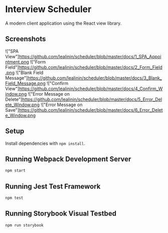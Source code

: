 # Interview Scheduler

A modern client application using the React view library.

## Screenshots

!["SPA View"]https://github.com/lealinin/scheduler/blob/master/docs/1_SPA_Appointment.png
!["Form Field"]https://github.com/lealinin/scheduler/blob/master/docs/2_Form_Field.png
!["Blank Field Message"]https://github.com/lealinin/scheduler/blob/master/docs/3_Blank_Field_Message.png
!["Confirm View"]https://github.com/lealinin/scheduler/blob/master/docs/4_Confirm_Window.png
!["Error Message on Delete"]https://github.com/lealinin/scheduler/blob/master/docs/5_Error_Delete_Window.png
!["Error Message on Save"]https://github.com/lealinin/scheduler/blob/master/docs/6_Error_Delete_Window.png

## Setup

Install dependencies with `npm install`.

## Running Webpack Development Server

```sh
npm start
```

## Running Jest Test Framework

```sh
npm test
```

## Running Storybook Visual Testbed

```sh
npm run storybook
```
